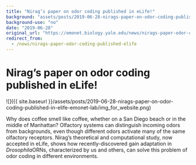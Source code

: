 ```yaml
---
title: "Nirag’s paper on odor coding published in eLife!"
background: "assets/posts/2019-06-28-nirags-paper-on-odor-coding-published-in-elife-emonet-lab/img_for_website.png"
background-use: "no"
date: "2019-06-28"
original_url: "https://emonet.biology.yale.edu/news/nirags-paper-odor-coding-published-elife"
redirect_from:
  - /news/nirags-paper-odor-coding-published-elife
---
```

# Nirag’s paper on odor coding published in eLife!

![]({{ site.baseurl }}/assets/posts/2019-06-28-nirags-paper-on-odor-coding-published-in-elife-emonet-lab/img_for_website.png)

Why does coffee smell like coffee, whether on a San Diego beach or in the middle of Manhattan? Olfactory systems can distinguish incoming odors from backgrounds, even though different odors activate many of the same olfactory receptors. Nirag’s theoretical and computational study, now accepted in eLife, shows how recently-discovered gain adaptation in *Drosophila*ORNs, characterized by us and others, can solve this problem of odor coding in different environments.